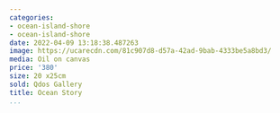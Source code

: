 ```yaml
---
categories:
- ocean-island-shore
- ocean-island-shore
date: 2022-04-09 13:18:38.487263
image: https://ucarecdn.com/81c907d8-d57a-42ad-9bab-4333be5a8bd3/
media: Oil on canvas
price: '380'
size: 20 x25cm
sold: Qdos Gallery
title: Ocean Story
...
```

